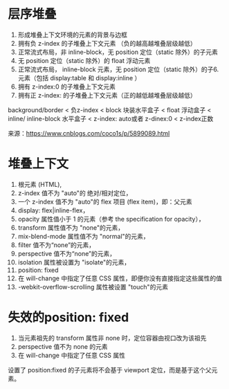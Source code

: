 # 层序堆叠
1. 形成堆叠上下文环境的元素的背景与边框
2. 拥有负 z-index 的子堆叠上下文元素 （负的越高越堆叠层级越低）
3. 正常流式布局，非 inline-block，无 position 定位（static 除外）的子元素
4. 无 position 定位（static 除外）的 float 浮动元素
5. 正常流式布局， inline-block 元素，无 position 定位（static 除外）的子6. 元素（包括 display:table 和 display:inline ）
7. 拥有 z-index:0 的子堆叠上下文元素
8. 拥有正 z-index: 的子堆叠上下文元素（正的越低越堆叠层级越低）

background/border < 负z-index < block 块装水平盒子 < float 浮动盒子 < inline/ inline-block 水平盒子 < z-index: auto或者 z-dinex:0 < z-index正数

来源：https://www.cnblogs.com/coco1s/p/5899089.html

# 堆叠上下文
1. 根元素 (HTML),
2. z-index 值不为 "auto"的 绝对/相对定位，
3. 一个 z-index 值不为 "auto"的 flex 项目 (flex item)，即：父元素
4. display: flex|inline-flex，
5. opacity 属性值小于 1 的元素（参考 the specification for opacity），
6. transform 属性值不为 "none"的元素，
7. mix-blend-mode 属性值不为 "normal"的元素，
8. filter 值不为“none”的元素，
9. perspective 值不为“none”的元素，
10. isolation 属性被设置为 "isolate"的元素，
11. position: fixed
12. 在 will-change 中指定了任意 CSS 属性，即便你没有直接指定这些属性的值
13. -webkit-overflow-scrolling 属性被设置 "touch"的元素


# 失效的position: fixed
1. 当元素祖先的 transform 属性非 none 时，定位容器由视口改为该祖先
2. perspective 值不为 none 的元素
3. 在 will-change 中指定了任意 CSS 属性

设置了 position:fixed 的子元素将不会基于 viewport 定位，而是基于这个父元素。
